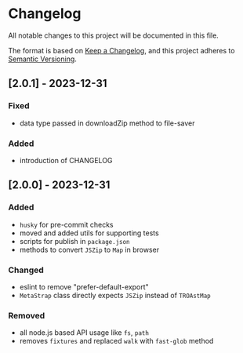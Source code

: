 # Changelog

All notable changes to this project will be documented in this file.

The format is based on [Keep a Changelog](https://keepachangelog.com/en/1.0.0/),
and this project adheres to [Semantic Versioning](https://semver.org/spec/v2.0.0.html).

## [2.0.1] - 2023-12-31

### Fixed
- data type passed in downloadZip method to file-saver

### Added
- introduction of CHANGELOG



## [2.0.0] - 2023-12-31

### Added
- `husky` for pre-commit checks
- moved and added utils for supporting tests
- scripts for publish in `package.json`
- methods to convert `JSZip` to `Map` in browser

### Changed
- eslint to remove "prefer-default-export"
- `MetaStrap` class directly expects `JSZip` instead of `TROAstMap`

### Removed
- all node.js based API usage like `fs`, `path`
- removes `fixtures` and replaced `walk` with `fast-glob` method
